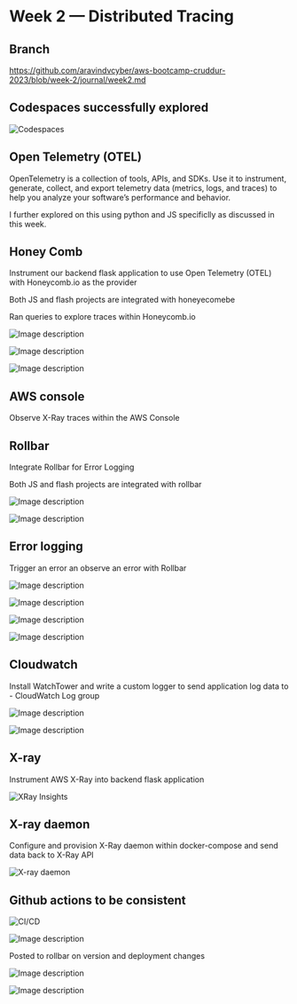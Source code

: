 # Week 2 — Distributed Tracing



## Branch

https://github.com/aravindvcyber/aws-bootcamp-cruddur-2023/blob/week-2/journal/week2.md


## Codespaces successfully explored

![Codespaces](https://dev-to-uploads.s3.amazonaws.com/uploads/articles/0gqigivmipwt6nc4th6k.png)

## Open Telemetry (OTEL)

OpenTelemetry is a collection of tools, APIs, and SDKs. Use it to instrument, generate, collect, and export telemetry data (metrics, logs, and traces) to help you analyze your software’s performance and behavior.

I further explored on this using python and JS specificlly  as discussed in this week.

## Honey Comb

Instrument our backend flask application to use Open Telemetry (OTEL) with
Honeycomb.io as the provider

Both JS and flash projects are integrated with honeyecomebe

Ran queries to explore traces within Honeycomb.io

![Image description](https://dev-to-uploads.s3.amazonaws.com/uploads/articles/xtbcvzhla1r8rmn1ud0y.png)

![Image description](https://dev-to-uploads.s3.amazonaws.com/uploads/articles/08gs1jj8d8q2rwbzgf4p.png)

![Image description](https://dev-to-uploads.s3.amazonaws.com/uploads/articles/if33jc0u80bs4laycz8a.png)

## AWS console

Observe X-Ray traces within the AWS Console

## Rollbar

Integrate Rollbar for Error Logging

Both JS and flash projects are integrated with rollbar

![Image description](https://dev-to-uploads.s3.amazonaws.com/uploads/articles/m1a14p5fxxqn3w2rm60n.png)

![Image description](https://dev-to-uploads.s3.amazonaws.com/uploads/articles/hqj9loit78wyqu5lo46s.png)



## Error logging
Trigger an error an observe an error with Rollbar

![Image description](https://dev-to-uploads.s3.amazonaws.com/uploads/articles/e0c87kelo6mfparuxu9o.png)


![Image description](https://dev-to-uploads.s3.amazonaws.com/uploads/articles/2vumiaqrolaklf3evh7u.png)



![Image description](https://dev-to-uploads.s3.amazonaws.com/uploads/articles/2ouwlydevvidwgsfy02i.png)

![Image description](https://dev-to-uploads.s3.amazonaws.com/uploads/articles/tl7gp1cx047jui1vaok3.png)

## Cloudwatch


Install WatchTower and write a custom logger to send application log data to - CloudWatch Log group


![Image description](https://dev-to-uploads.s3.amazonaws.com/uploads/articles/vuat4yqzcleveg815c3h.png)




![Image description](https://dev-to-uploads.s3.amazonaws.com/uploads/articles/3v0spsu054w771u7xhem.png)

## X-ray

Instrument AWS X-Ray into backend flask application


![XRay Insights](https://dev-to-uploads.s3.amazonaws.com/uploads/articles/4w6qpegatjjmkct4dem1.png)


## X-ray daemon

Configure and provision X-Ray daemon within docker-compose and send data back to X-Ray API

![X-ray daemon](https://dev-to-uploads.s3.amazonaws.com/uploads/articles/0gqigivmipwt6nc4th6k.png)

## Github  actions to be consistent

![CI/CD](https://dev-to-uploads.s3.amazonaws.com/uploads/articles/2mc47mb4ugbnwbf8wt6x.png)


![Image description](https://dev-to-uploads.s3.amazonaws.com/uploads/articles/1wjxqn5hy0cvdyfyjogl.png)

Posted to rollbar on version and deployment changes



![Image description](https://dev-to-uploads.s3.amazonaws.com/uploads/articles/cv6oihrcj3fsm8j3g8qq.png)


![Image description](https://dev-to-uploads.s3.amazonaws.com/uploads/articles/rqkn3viwaa3zreb4wnj1.png)
















